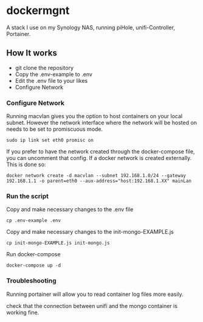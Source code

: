 # dockermgnt
A stack I use on my Synology NAS, running piHole, unifi-Controller, Portainer.

## How It works

- git clone the repository 
- Copy the .env-example to .env
- Edit the .env file to your likes
- Configure Network


### Configure Network

Running macvlan gives you the option to host containers on your local subnet. However the network interface where the network will be hosted on needs to be set to promiscuous mode.

```
sudo ip link set eth0 promisc on 

```

If you prefer to have the network created through the docker-compose file, you can uncomment that config.
If a docker network is created externally. This is done so:

```
docker network create -d macvlan --subnet 192.168.1.0/24 --gateway 192.168.1.1 -o parent=eth0 --aux-address="host:192.168.1.XX" mainLan

```


### Run the script

Copy and make necessary changes to the .env file
```
cp .env-example .env

```

Copy and make necessary changes to the init-mongo-EXAMPLE.js 
```
cp init-mongo-EXAMPLE.js init-mongo.js

```

Run docker-compose
```
docker-compose up -d

```

### Troubleshooting

Running portainer will allow you to read container log files more easily.

check that the connection between unifi and the mongo container is working fine.
